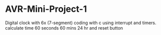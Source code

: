 # AVR-Mini-Project-1
Digital clock with 6x (7-segment) coding with c using interrupt and timers. calculate time 60 seconds 60 mins 24 hr and reset button
